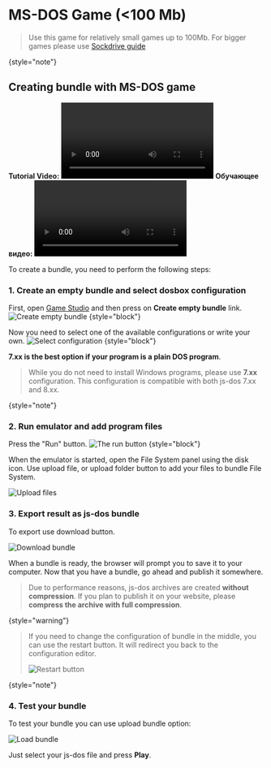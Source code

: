 # MS-DOS Game (<100 Mb)

> Use this game for relatively small games up to 100Mb. For bigger games please use [Sockdrive guide](msdos-sockdrive.md)
>
{style="note"}

## Creating bundle with MS-DOS game

<tabs>
    <tab title="English">
       <strong>Tutorial Video:</strong>
       <video src="https://www.youtube.com/watch?v=kRyIr_6YxjM" />
    </tab>
    <tab title="Russian">
      <strong>Обучающее видео:</strong>
      <video src="https://www.youtube.com/watch?v=kRyIr_6YxjM" />
      <strong>Как крафтить игры от NicCarter54:</strong>
      <video src="https://www.youtube.com/watch?v=-w8cpM7CTUk" />
    </tab>
</tabs>

To create a bundle, you need to perform the following steps:

### 1. Create an empty bundle and select dosbox configuration

First, open [Game Studio](https://v8.js-dos.com/studio) and then press on **Create empty bundle** link.
![Create empty bundle](create-empty-bundle.jpg)
{style="block"}

Now you need to select one of the available configurations or write your own.
![Select configuration](select-configuration.jpg)
{style="block"}

**7.xx is the best option if your program is a plain DOS program**. 

> While you do not need to install Windows programs, please use **7.xx** configuration.
> This configuration is compatible with both js-dos 7.xx and 8.xx.
> 
{style="note"}

### 2. Run emulator and add program files

Press the "Run" button.
![The run button](the-run-button.jpg)
{style="block"}

When the emulator is started, open the File System panel using the disk icon.
Use upload file, or upload folder button to add your files to bundle File System.

![Upload files](upload-files.jpg)

### 3. Export result as js-dos bundle

To export use download button.

![Download bundle](download-bundle.jpg)

When a bundle is ready, the browser will prompt you to save it to your computer. 
Now that you have a bundle, go ahead and publish it somewhere.

> Due to performance reasons, js-dos archives are created **without compression**.
> If you plan to publish it on your website, please **compress the archive with full compression**.
> 
{style="warning"}

> If you need to change the configuration of bundle in the middle, you can use the restart button. It 
> will redirect you back to the configuration editor.
> 
> ![Restart button](restart-button.jpg)
> 
{style="note"}


### 4. Test your bundle

To test your bundle you can use upload bundle option:

![Load bundle](load-bundle.jpg)

Just select your js-dos file and press **Play**.
